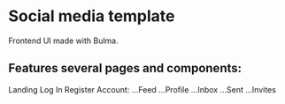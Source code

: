 # Social media template

Frontend UI made with Bulma.

## Features several pages and components:

Landing
Log In
Register
Account:
...Feed
...Profile
...Inbox
...Sent
...Invites
